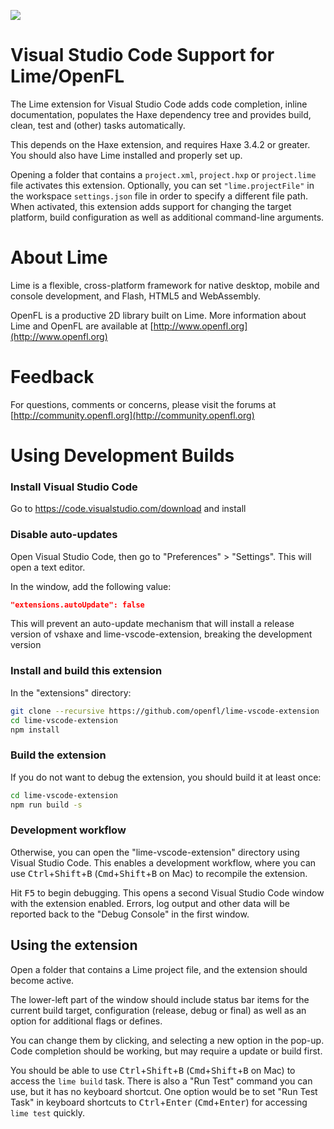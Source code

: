 ![](https://github.com/openfl/lime-vscode-extension/raw/master/images/screenshot.png)

# Visual Studio Code Support for Lime/OpenFL

The Lime extension for Visual Studio Code adds code completion, inline documentation, 
populates the Haxe dependency tree and provides build, clean, test and (other) tasks automatically.

This depends on the Haxe extension, and requires Haxe 3.4.2 or greater. You should also have
Lime installed and properly set up.

Opening a folder that contains a `project.xml`, `project.hxp` or `project.lime` file activates
this extension. Optionally, you can set `"lime.projectFile"` in the workspace `settings.json`
file in order to specify a different file path. When activated, this extension adds support for
changing the target platform, build configuration as well as additional command-line arguments.

# About Lime

Lime is a flexible, cross-platform framework for native desktop, mobile and console development,
and Flash, HTML5 and WebAssembly.

OpenFL is a productive 2D library built on Lime. More information about Lime and OpenFL are 
available at [http://www.openfl.org](http://www.openfl.org)

# Feedback

For questions, comments or concerns, please visit the forums at [http://community.openfl.org](http://community.openfl.org)

# Using Development Builds

### Install Visual Studio Code
 
Go to https://code.visualstudio.com/download and install
 
### Disable auto-updates

Open Visual Studio Code, then go to "Preferences" > "Settings". This will open a text editor.

In the window, add the following value:

```json
"extensions.autoUpdate": false
```

This will prevent an auto-update mechanism that will install a release version of vshaxe and lime-vscode-extension, breaking the development version

### Install and build this extension

In the "extensions" directory:

```bash
git clone --recursive https://github.com/openfl/lime-vscode-extension
cd lime-vscode-extension
npm install
```

### Build the extension

If you do not want to debug the extension, you should build it at least once:

```bash
cd lime-vscode-extension
npm run build -s
```

### Development workflow

Otherwise, you can open the "lime-vscode-extension" directory using Visual Studio Code. This enables a development workflow, where you can use <kbd>Ctrl</kbd>+<kbd>Shift</kbd>+<kbd>B</kbd> (<kbd>Cmd</kbd>+<kbd>Shift</kbd>+<kbd>B</kbd> on Mac) to recompile the extension.

Hit <kbd>F5</kbd> to begin debugging. This opens a second Visual Studio Code window with the extension enabled. Errors, log output and other data will be reported back to the "Debug Console" in the first window.

## Using the extension

Open a folder that contains a Lime project file, and the extension should become active.

The lower-left part of the window should include status bar items for the current build target, configuration (release, debug or final) as well as an option for additional flags or defines.

You can change them by clicking, and selecting a new option in the pop-up. Code completion should be working, but may require a update or build first.

You should be able to use <kbd>Ctrl</kbd>+<kbd>Shift</kbd>+<kbd>B</kbd> (<kbd>Cmd</kbd>+<kbd>Shift</kbd>+<kbd>B</kbd> on Mac) to access the `lime build` task. There is also a "Run Test" command you can use, but it has no keyboard shortcut. One option would be to set "Run Test Task" in keyboard shortcuts to <kbd>Ctrl</kbd>+<kbd>Enter</kbd> (<kbd>Cmd</kbd>+<kbd>Enter</kbd>) for accessing `lime test` quickly.
